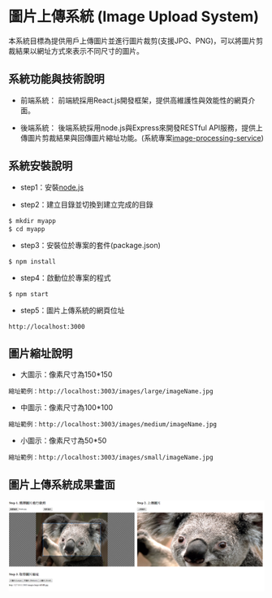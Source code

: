 # 圖片上傳系統 (Image Upload System)

本系統目標為提供用戶上傳圖片並進行圖片裁剪(支援JPG、PNG)，可以將圖片剪裁結果以網址方式來表示不同尺寸的圖片。

## 系統功能與技術說明

* 前端系統：
前端統採用React.js開發框架，提供高維護性與效能性的網頁介面。

* 後端系統：
後端系統採用node.js與Express來開發RESTful API服務，提供上傳圖片剪裁結果與回傳圖片縮址功能。(系統專案[image-processing-service](https://github.com/jjhuang2017/image-processing-service))

## 系統安裝說明

* step1：安裝[node.js](https://nodejs.org/en/)

* step2：建立目錄並切換到建立完成的目錄
```shell
$ mkdir myapp
$ cd myapp
```
* step3：安裝位於專案的套件(package.json)
```shell
$ npm install
```

* step4：啟動位於專案的程式
```shell
$ npm start
```

* step5：圖片上傳系統的網頁位址
```
http://localhost:3000
```

## 圖片縮址說明

* 大圖示：像素尺寸為150*150
```
縮址範例：http://localhost:3003/images/large/imageName.jpg
```
* 中圖示：像素尺寸為100*100
```
縮址範例：http://localhost:3003/images/medium/imageName.jpg
```
* 小圖示：像素尺寸為50*50
```
縮址範例：http://localhost:3003/images/small/imageName.jpg
```
## 圖片上傳系統成果畫面

![image](https://github.com/jjhuang2017/image-upload-system/blob/master/interface.PNG)

